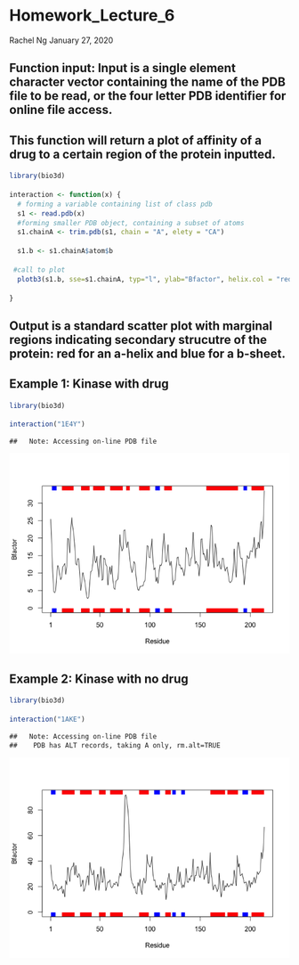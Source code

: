Homework\_Lecture\_6
================
Rachel Ng
January 27, 2020

Function input: Input is a single element character vector containing the name of the PDB file to be read, or the four letter PDB identifier for online file access.
--------------------------------------------------------------------------------------------------------------------------------------------------------------------

This function will return a plot of affinity of a drug to a certain region of the protein inputted.
---------------------------------------------------------------------------------------------------

``` r
library(bio3d)

interaction <- function(x) {
  # forming a variable containing list of class pdb
  s1 <- read.pdb(x)
  #forming smaller PDB object, containing a subset of atoms
  s1.chainA <- trim.pdb(s1, chain = "A", elety = "CA")
  
  s1.b <- s1.chainA$atom$b
  
 #call to plot
  plotb3(s1.b, sse=s1.chainA, typ="l", ylab="Bfactor", helix.col = "red", sheet.col = "blue")
  
}
```

Output is a standard scatter plot with marginal regions indicating secondary strucutre of the protein: red for an a-helix and blue for a b-sheet.
-------------------------------------------------------------------------------------------------------------------------------------------------

Example 1: Kinase with drug
---------------------------

``` r
library(bio3d)

interaction("1E4Y")
```

    ##   Note: Accessing on-line PDB file

![](Homework_Lecture_6_files/figure-markdown_github/unnamed-chunk-2-1.png)

Example 2: Kinase with no drug
------------------------------

``` r
library(bio3d)

interaction("1AKE")
```

    ##   Note: Accessing on-line PDB file
    ##    PDB has ALT records, taking A only, rm.alt=TRUE

![](Homework_Lecture_6_files/figure-markdown_github/unnamed-chunk-3-1.png)
